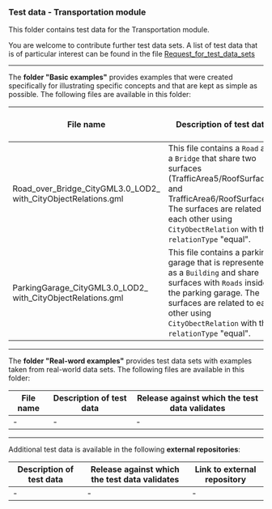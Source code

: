 ### Test data - Transportation module

This folder contains test data for the Transportation module.

You are welcome to contribute further test data sets. A list of test data that is of particular interest can be found in the file [Request_for_test_data_sets](../Transportation/Request_for_test_data_sets.md)

***

The **folder "Basic examples"** provides examples that were created specifically for illustrating specific concepts and that are kept as simple as possible. The following files are available in this folder:

File name | Description of test data | Release against which the test data validates
-------------------------|-----------------------------------------------|-------------------
Road_over_Bridge_CityGML3.0_LOD2_<br>with_CityObjectRelations.gml | This file contains a `Road` and a `Bridge` that share two surfaces (TrafficArea5/RoofSurface1 and TrafficArea6/RoofSurface2). The surfaces are related to each other using `CityObectRelation` with the `relationType` "equal". | 3.0.0-draft.2020.09.17.1
ParkingGarage_CityGML3.0_LOD2_<br>with_CityObjectRelations.gml | This file contains a parking garage that is represented as a `Building` and share surfaces with `Roads` inside the parking garage. The surfaces are related to each other using `CityObectRelation` with the `relationType` "equal". | 3.0.0-draft.2020.09.17.1

***

The **folder "Real-word examples"** provides test data sets with examples taken from real-world data sets. The following files are available in this folder:

File name | Description of test data | Release against which the test data validates
-------------------------|-----------------------------------------------|-------------------
| - | - | -

***

Additional test data is available in the following **external repositories**:

Description of test data | Release against which the test data validates | Link to external repository
-------------------------|-----------------------------------------------|-------------------
| - | - | -
